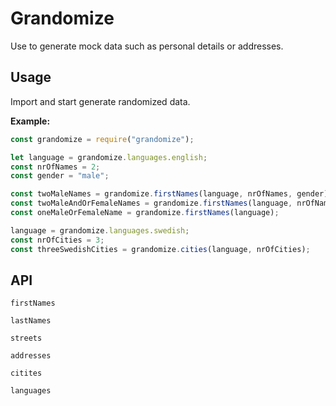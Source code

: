 # Grandomize

Use to generate mock data such as personal details or addresses.

## Usage

Import and start generate randomized data.

**Example:**

```javascript
const grandomize = require("grandomize");

let language = grandomize.languages.english;
const nrOfNames = 2;
const gender = "male";

const twoMaleNames = grandomize.firstNames(language, nrOfNames, gender);
const twoMaleAndOrFemaleNames = grandomize.firstNames(language, nrOfNames);
const oneMaleOrFemaleName = grandomize.firstNames(language);

language = grandomize.languages.swedish;
const nrOfCities = 3;
const threeSwedishCities = grandomize.cities(language, nrOfCities);
```

## API

`firstNames`

`lastNames`

`streets`

`addresses`

`citites`

`languages`
